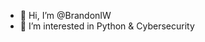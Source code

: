 - 👋 Hi, I’m @BrandonIW
- 👀 I’m interested in Python & Cybersecurity


<!---
BrandonIW/BrandonIW is a ✨ special ✨ repository because its `README.md` (this file) appears on your GitHub profile.
You can click the Preview link to take a look at your changes.
--->
